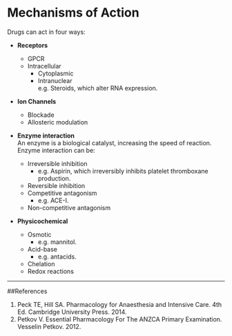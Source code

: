 # Mechanisms of Action

Drugs can act in four ways:

* **Receptors**
  * GPCR
  * Intracellular
      * Cytoplasmic
      * Intranuclear  
      e.g. Steroids, which alter RNA expression.


* **Ion Channels**  
  * Blockade
  * Allosteric modulation

                        
* **Enzyme interaction**  
  An enzyme is a biological catalyst, increasing the speed of reaction. Enzyme interaction can be:
  * Irreversible inhibition  
    * e.g. Aspirin, which irreversibly inhibits platelet thromboxane production.
  * Reversible inhibition
  * Competitive antagonism  
    * e.g. ACE-I.
  * Non-competitive antagonism


* **Physicochemical**
  * Osmotic
    * e.g. mannitol.
  * Acid-base
    * e.g. antacids.
  * Chelation
  * Redox reactions

---

##References
1. Peck TE, Hill SA. Pharmacology for Anaesthesia and Intensive Care. 4th Ed. Cambridge University Press. 2014.  
2. Petkov V. Essential Pharmacology For The ANZCA Primary Examination. Vesselin Petkov. 2012.


